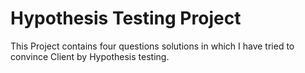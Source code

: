 # Hypothesis Testing Project

This Project contains four questions solutions in which I have tried to convince Client by Hypothesis testing. 
